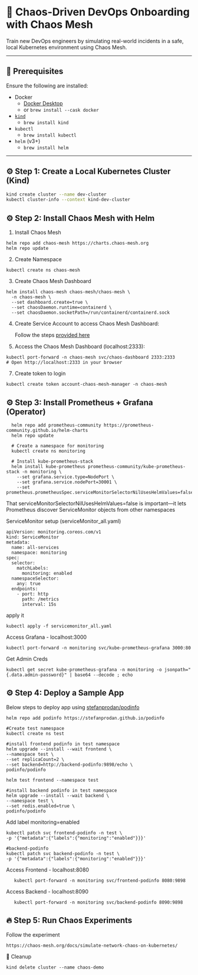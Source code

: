 # 🚀 Chaos-Driven DevOps Onboarding with Chaos Mesh

Train new DevOps engineers by simulating real-world incidents in a safe, local Kubernetes environment using Chaos Mesh.

---

## 🧰 Prerequisites

Ensure the following are installed:

- Docker
  - [Docker Desktop](https://www.docker.com/products/docker-desktop/)
  - or `brew install --cask docker`
- [`kind`](https://kind.sigs.k8s.io/)
  - `brew install kind`
- `kubectl`
  - `brew install kubectl`
- `helm` (v3+)
   - `brew install helm` 

---

## ⚙️ Step 1: Create a Local Kubernetes Cluster (Kind)

```bash
kind create cluster --name dev-cluster
kubectl cluster-info --context kind-dev-cluster
```
## ⚙️ Step 2: Install Chaos Mesh with Helm
1. Install Chaos Mesh
```
helm repo add chaos-mesh https://charts.chaos-mesh.org
helm repo update
```
2. Create Namespace
```
kubectl create ns chaos-mesh
```
3. Create Chaos Mesh Dashboard
```
helm install chaos-mesh chaos-mesh/chaos-mesh \
  -n chaos-mesh \
  --set dashboard.create=true \
  --set chaosDaemon.runtime=containerd \
  --set chaosDaemon.socketPath=/run/containerd/containerd.sock
```
4. Create Service Account to access Chaos Mesh Dashboard:
   
   Follow the steps [provided here](https://chaos-mesh.org/docs/manage-user-permissions/)
6. Access the Chaos Mesh Dashboard (localhost:2333):
```
kubectl port-forward -n chaos-mesh svc/chaos-dashboard 2333:2333
# Open http://localhost:2333 in your browser
```
7. Create token to login
```
kubectl create token account-chaos-mesh-manager -n chaos-mesh
```
## ⚙️ Step 3: Install Prometheus + Grafana (Operator)

  ```
    helm repo add prometheus-community https://prometheus-community.github.io/helm-charts
    helm repo update

    # Create a namespace for monitoring
    kubectl create ns monitoring

    # Install kube-prometheus-stack
    helm install kube-prometheus prometheus-community/kube-prometheus-stack -n monitoring \
      --set grafana.service.type=NodePort \
      --set grafana.service.nodePort=30001 \
      --set prometheus.prometheusSpec.serviceMonitorSelectorNilUsesHelmValues=false 

   ```
That serviceMonitorSelectorNilUsesHelmValues=false is important—it lets Prometheus discover ServiceMonitor objects from other namespaces

ServiceMonitor setup (serviceMonitor_all.yaml)
```
apiVersion: monitoring.coreos.com/v1
kind: ServiceMonitor
metadata:
  name: all-services
  namespace: monitoring
spec:
  selector:
    matchLabels:
      monitoring: enabled
  namespaceSelector:
    any: true
  endpoints:
    - port: http
      path: /metrics
      interval: 15s
```
apply it
```
kubectl apply -f servicemonitor_all.yaml

```
   Access Grafana - localhost:3000
   ```
   kubectl port-forward -n monitoring svc/kube-prometheus-grafana 3000:80
   ```
   Get Admin Creds
   ```
   kubectl get secret kube-prometheus-grafana -n monitoring -o jsonpath="{.data.admin-password}" | base64 --decode ; echo
   ```
## ⚙️ Step 4: Deploy a Sample App

Below steps to deploy app using [stefanprodan/podinfo](https://github.com/stefanprodan/podinfo/tree/master?tab=readme-ov-file#helm)
```
helm repo add podinfo https://stefanprodan.github.io/podinfo

#Create test namespace
kubectl create ns test

#install frontend podinfo in test namespace
helm upgrade --install --wait frontend \
--namespace test \
--set replicaCount=2 \
--set backend=http://backend-podinfo:9898/echo \
podinfo/podinfo

helm test frontend --namespace test

#install backend podinfo in test namespace
helm upgrade --install --wait backend \
--namespace test \
--set redis.enabled=true \
podinfo/podinfo

```
Add label monitoring=enabled
```
kubectl patch svc frontend-podinfo -n test \
-p '{"metadata":{"labels":{"monitoring":"enabled"}}}'

#backend-podinfo
kubectl patch svc backend-podinfo -n test \
-p '{"metadata":{"labels":{"monitoring":"enabled"}}}'
```
Access Frontend - localhost:8080
```
   kubectl port-forward -n monitoring svc/frontend-podinfo 8080:9898
```
Access Backend - localhost:8090
```
   kubectl port-forward -n monitoring svc/backend-podinfo 8090:9898
```
## 🔥 Step 5: Run Chaos Experiments
Follow the experiment 
~~~
https://chaos-mesh.org/docs/simulate-network-chaos-on-kubernetes/
~~~

🧹 Cleanup
```
kind delete cluster --name chaos-demo
```
